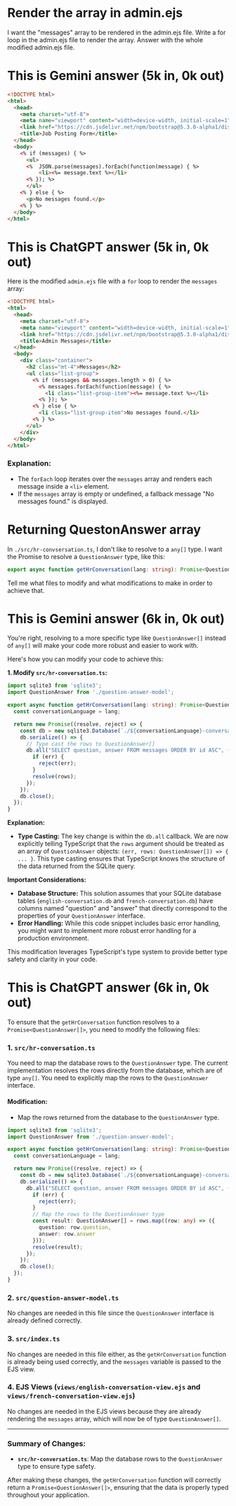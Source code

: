 # Render the array in admin.ejs

I want the "messages" array to be rendered in the admin.ejs file.
Write a for loop in the admin.ejs file to render the array.
Answer with the whole modified admin.ejs file.



# This is Gemini answer (5k in, 0k out)

```html
<!DOCTYPE html>
<html>
  <head>
    <meta charset="utf-8">
    <meta name="viewport" content="width=device-width, initial-scale=1">
    <link href="https://cdn.jsdelivr.net/npm/bootstrap@5.3.0-alpha1/dist/css/bootstrap.min.css" rel="stylesheet">
    <title>Job Posting Form</title>
  </head>
  <body>
    <% if (messages) { %>
      <ul>
      <%  JSON.parse(messages).forEach(function(message) { %>
          <li><%= message.text %></li>
      <% }); %>
      </ul>
    <% } else { %>
      <p>No messages found.</p>
    <% } %> 
  </body>
</html>
```

# This is ChatGPT answer (5k in, 0k out)

Here is the modified `admin.ejs` file with a `for` loop to render the `messages` array:

```html
<!DOCTYPE html>
<html>
  <head>
    <meta charset="utf-8">
    <meta name="viewport" content="width=device-width, initial-scale=1">
    <link href="https://cdn.jsdelivr.net/npm/bootstrap@5.3.0-alpha1/dist/css/bootstrap.min.css" rel="stylesheet">
    <title>Admin Messages</title>
  </head>
  <body>
    <div class="container">
      <h2 class="mt-4">Messages</h2>
      <ul class="list-group">
        <% if (messages && messages.length > 0) { %>
          <% messages.forEach(function(message) { %>
            <li class="list-group-item"><%= message.text %></li>
          <% }); %>
        <% } else { %>
          <li class="list-group-item">No messages found.</li>
        <% } %>
      </ul>
    </div>
  </body>
</html>
```

### Explanation:
- The `forEach` loop iterates over the `messages` array and renders each message inside a `<li>` element.
- If the `messages` array is empty or undefined, a fallback message "No messages found." is displayed.




# Returning QuestonAnswer array

In `./src/hr-convsersation.ts`, I don't like to resolve to a `any[]` type. 
I want the Promise to resolve a `QuestionAnswer` type, like this:

```typescript
export async function getHrConversation(lang: string): Promise<QuestionAnswer[]> {...}
```

Tell me what files to modify and what modifications to make in order to achieve that.



# This is Gemini answer (6k in, 0k out)

You're right, resolving to a more specific type like `QuestionAnswer[]` instead of `any[]` will make your code more robust and easier to work with. 

Here's how you can modify your code to achieve this:

**1. Modify `src/hr-conversation.ts`:**

```typescript
import sqlite3 from 'sqlite3';
import QuestionAnswer from './question-answer-model';

export async function getHrConversation(lang: string): Promise<QuestionAnswer[]> {
  const conversationLanguage = lang;

  return new Promise((resolve, reject) => {
    const db = new sqlite3.Database(`./${conversationLanguage}-conversation.db`);
    db.serialize(() => {
      // Type cast the rows to QuestionAnswer[]
      db.all("SELECT question, answer FROM messages ORDER BY id ASC", (err, rows: QuestionAnswer[]) => { 
        if (err) {
          reject(err);
        }
        resolve(rows);
      });
    });
    db.close();
  });
}
```

**Explanation:**

* **Type Casting:** The key change is within the `db.all` callback. We are now explicitly telling TypeScript that the `rows` argument should be treated as an array of `QuestionAnswer` objects: `(err, rows: QuestionAnswer[]) => { ... }`. This type casting ensures that TypeScript knows the structure of the data returned from the SQLite query.

**Important Considerations:**

* **Database Structure:** This solution assumes that your SQLite database tables (`english-conversation.db` and `french-conversation.db`) have columns named "question" and "answer" that directly correspond to the properties of your `QuestionAnswer` interface. 
* **Error Handling:** While this code snippet includes basic error handling, you might want to implement more robust error handling for a production environment.

This modification leverages TypeScript's type system to provide better type safety and clarity in your code. 


# This is ChatGPT answer (6k in, 0k out)

To ensure that the `getHrConversation` function resolves to a `Promise<QuestionAnswer[]>`, you need to modify the following files:

### 1. **`src/hr-conversation.ts`**
You need to map the database rows to the `QuestionAnswer` type. The current implementation resolves the rows directly from the database, which are of type `any[]`. You need to explicitly map the rows to the `QuestionAnswer` interface.

#### Modification:
- Map the rows returned from the database to the `QuestionAnswer` type.

```typescript
import sqlite3 from 'sqlite3';
import QuestionAnswer from './question-answer-model';

export async function getHrConversation(lang: string): Promise<QuestionAnswer[]> {
  const conversationLanguage = lang;

  return new Promise((resolve, reject) => {
    const db = new sqlite3.Database(`./${conversationLanguage}-conversation.db`);
    db.serialize(() => {
      db.all("SELECT question, answer FROM messages ORDER BY id ASC", (err, rows) => {
        if (err) {
          reject(err);
        }
        // Map the rows to the QuestionAnswer type
        const result: QuestionAnswer[] = rows.map((row: any) => ({
          question: row.question,
          answer: row.answer
        }));
        resolve(result);
      });
    });
    db.close();
  });
}
```

### 2. **`src/question-answer-model.ts`**
No changes are needed in this file since the `QuestionAnswer` interface is already defined correctly.

### 3. **`src/index.ts`**
No changes are needed in this file either, as the `getHrConversation` function is already being used correctly, and the `messages` variable is passed to the EJS view.

### 4. **EJS Views (`views/english-conversation-view.ejs` and `views/french-conversation-view.ejs`)**
No changes are needed in the EJS views because they are already rendering the `messages` array, which will now be of type `QuestionAnswer[]`.

---

### Summary of Changes:
- **`src/hr-conversation.ts`**: Map the database rows to the `QuestionAnswer` type to ensure type safety.

After making these changes, the `getHrConversation` function will correctly return a `Promise<QuestionAnswer[]>`, ensuring that the data is properly typed throughout your application.


